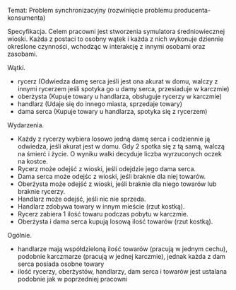 Temat: Problem synchronizacyjny (rozwinięcie problemu producenta-konsumenta)

Specyfikacja.
Celem pracowni jest stworzenia symulatora średniowiecznej wioski. Każda z postaci to osobny wątek i każda z nich wykonuje dziennie określone czynności, wchodząc w interakcję z innymi osobami oraz zasobami.

Wątki.
- rycerz (Odwiedza damę serca jeśli jest ona akurat w domu, walczy z innymi rycerzem jeśli spotyka go u damy serca, przesiaduje w karczmie) 
- oberżysta (Kupuje towary u handlarza, obsługuje rycerzy w karczmie)
- handlarz (Udaje się do innego miasta, sprzedaje towary)
- dama serca (Kupuje towary u handlarza, spotyka się z rycerzem)

Wydarzenia.
- Każdy z rycerzy wybiera losowo jedną damę serca i codziennie ją odwiedza, jeśli akurat jest w domu. Gdy 2 spotka się z tą samą, walczą na śmierć i życie. O wyniku walki decyduje liczba wyrzuconych oczek na kostce.
- Rycerz może odejść z wioski, jeśli odejdzie jego dama serca.
- Dama serca może odejśc z wioski, jeśli braknie dla niej towarów.
- Oberżysta może odejść z wioski, jeśli braknie dla niego towarów lub braknie rycerzy.
- Handlarz może odejść, jeśli nic nie sprzeda.
- Handlarz zdobywa towary w innym mieście (rzut kostką).
- Rycerz zabiera 1 ilość towaru podczas pobytu w karczmie.
- Oberżysta i dama serca kupują losową ilość towarów (rzut kostką).

Ogólnie.
- handlarze mają współdzieloną ilość towarów (pracują w jednym cechu), podobnie karczmarze (pracują w jednej karczmie), jednak każda z dam serca posiada osobne towary
- ilość rycerzy, oberżystów, handlarzy, dam serca i towarów jest ustalana podobnie jak w poprzedniej pracowni
